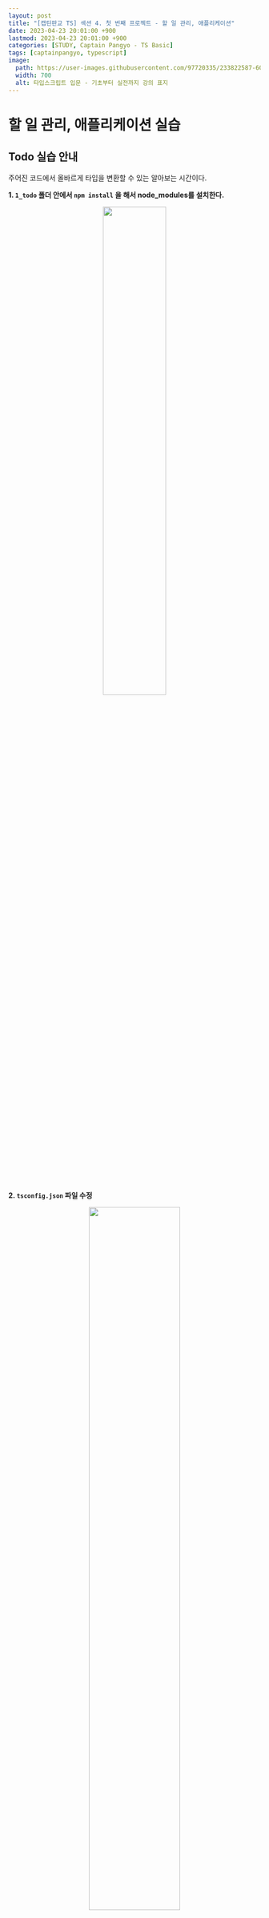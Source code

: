 ```yaml
---
layout: post
title: "[캡틴판교 TS] 섹션 4. 첫 번째 프로젝트 - 할 일 관리, 애플리케이션"
date: 2023-04-23 20:01:00 +900
lastmod: 2023-04-23 20:01:00 +900
categories: [STUDY, Captain Pangyo - TS Basic]
tags: [captainpangyo, typescript]
image: 
  path: https://user-images.githubusercontent.com/97720335/233822587-60d294e1-867c-4cc0-b352-26899b803685.png
  width: 700
  alt: 타입스크립트 입문 - 기초부터 실전까지 강의 표지
---
```


# 할 일 관리, 애플리케이션 실습

## Todo 실습 안내
주어진 코드에서 올바르게 타입을 변환할 수 있는 알아보는 시간이다.

**1. `1_todo` 폴더 안에서 `npm install` 을 해서 node_modules를 설치한다.**

<div align="center"><img src="https://user-images.githubusercontent.com/97720335/233835875-0a12acc6-9862-4494-846f-e71ced682e5a.png" width="50%"></div>

**2. `tsconfig.json` 파일 수정**

<div align="center"><img src="https://user-images.githubusercontent.com/97720335/233835955-a15f0652-0bf0-44b0-8611-92ca6e4484b3.png" width="60%"></div>

<br>

## 실습 CODE
```ts
// type TodoType = { id: number, title: string, done: boolean}
interface TodoType {
  id: number;
  title: string;
  done: boolean;
}
let todoItems: TodoType[];

// api
function fetchTodoItems(): TodoType[] {
  const todos = [
    { id: 1, title: '안녕', done: false },
    { id: 2, title: '타입', done: false },
    { id: 3, title: '스크립트', done: false },
  ];
  return todos;
}

// crud methods
function fetchTodos(): object[] {
  const todos = fetchTodoItems();
  return todos;
}

function addTodo(todo: TodoType): void {
  todoItems.push(todo);
}

function deleteTodo(index: number): void {
  todoItems.splice(index, 1);
}

function completeTodo(index: number, todo: TodoType): void {
  todo.done = true;
  todoItems.splice(index, 1, todo);
}

// business logic
function logFirstTodo(): object {
  return todoItems[0];
}

function showCompleted(): object[] {
  return todoItems.filter(item => item.done);
}

// TODO: 아래 함수의 내용을 채워보세요. 아래 함수는 `addTodo()` 함수를 이용하여 2개의 새 할 일을 추가하는 함수입니다.
function addTwoTodoItems(): void {
  // addTodo() 함수를 두 번 호출하여 todoItems에 새 할 일이 2개 추가되어야 합니다.
  addTodo({ id: 4, title: '아이템 4', done: false });
  addTodo({ id: 5, title: '아이템 5', done: false });
}

// NOTE: 유틸 함수
function log(): void {
  console.log(todoItems);
}

todoItems = fetchTodoItems();
addTwoTodoItems();
log();
```

---

## 🧸 Feelings ...
Todo 파일에 있는 함수 타입을 직접 설정하는 시간이었다. 간단한 코드들만 보다가 조금 더 길어진 코드봤다고 당황하는 내 자신 ... 공부를 좀 더 해야겠다...

<div align="center"><img src="https://user-images.githubusercontent.com/97720335/233835994-75d25719-55ea-4b54-8173-4dc2f6ca1e20.png"></div>

<br>

**Reference**

[[캡틴판교 TS] 타입스크립트 입문 - 기초부터 실전까지](https://www.inflearn.com/course/%ED%83%80%EC%9E%85%EC%8A%A4%ED%81%AC%EB%A6%BD%ED%8A%B8-%EC%9E%85%EB%AC%B8)

<br>

> 본 포스팅은 캡틴판교 강사님의 `타입스크립트 입문 - 기초부터 실전까지` 강의를 수강하고 난 후, 본인의 주관적인 견해에 의하여 작성되었습니다.
{: .prompt-info}